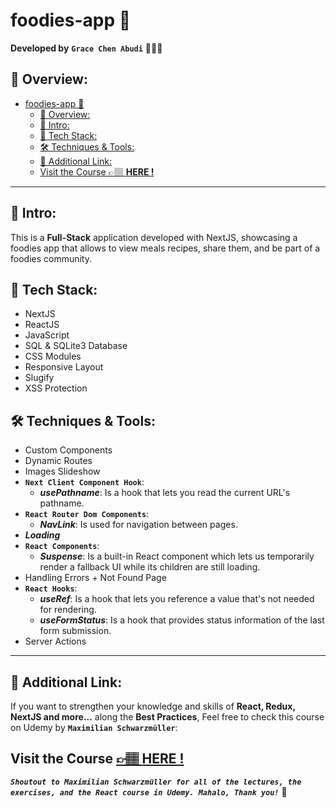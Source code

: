 # foodies-app 🍱

**Developed by** **`Grace Chen Abudi`** 👩🏽‍💻

## 📣 Overview:

- [foodies-app 🍱](#foodies-app-)
  - [📣 Overview:](#-overview)
  - [🔎 Intro:](#-intro)
  - [🧰 Tech Stack:](#-tech-stack)
  - [🛠️ Techniques \& Tools:](#️-techniques--tools)
  - [🔗 Additional Link:](#-additional-link)
  - [Visit the Course 👉🏽 **HERE !**](#visit-the-course--here-)

---

## 🔎 Intro:

This is a **Full-Stack** application developed with NextJS, showcasing a foodies app that allows to view meals recipes, share them, and be part of a foodies community.

## 🧰 Tech Stack:

- NextJS
- ReactJS
- JavaScript
- SQL & SQLite3 Database
- CSS Modules
- Responsive Layout
- Slugify
- XSS Protection

## 🛠️ Techniques & Tools:

- Custom Components
- Dynamic Routes
- Images Slideshow
- **`Next Client Component Hook`**:
  - **_usePathname_**: Is a hook that lets you read the current URL's pathname.
- **`React Router Dom Components`**:
  - **_NavLink_**: Is used for navigation between pages.
- **_Loading_**
- **`React Components`**:
  - **_Suspense_**: Is a built-in React component which lets us temporarily render a fallback UI while its children are still loading.
- Handling Errors + Not Found Page
- **`React Hooks`**:
  - **_useRef_**: Is a hook that lets you reference a value that's not needed for rendering.
  - **_useFormStatus_**: Is a hook that provides status information of the last form submission.
- Server Actions

---

## 🔗 Additional Link:

If you want to strengthen your knowledge and skills of **React, Redux, NextJS and more...** along the **Best Practices**, Feel free to check this course on Udemy by **`Maximilian Schwarzmüller`**:

## Visit the Course [&#128073;&#127997; **HERE !**](https://www.udemy.com/course/react-the-complete-guide-incl-redux/)

**_`Shoutout to Maximilian Schwarzmüller for all of the lectures, the exercises, and the React course in Udemy. Mahalo, Thank you!`_** 🌺
